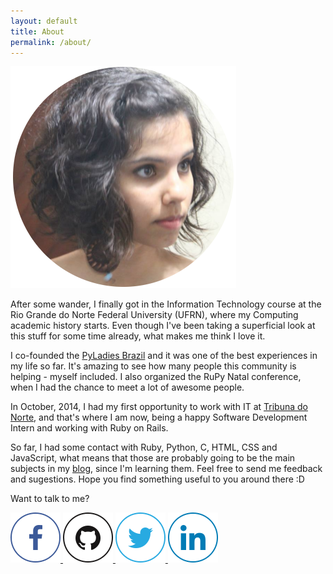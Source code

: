```yaml
---
layout: default
title: About
permalink: /about/
---
```

<div class="about-container">
  <div class="box about-picture">
    <img src="/public/images/amelie.png" alt="Katyanna Moura" />
  </div>
    <p>After some wander, I finally got in the Information Technology course at the Rio Grande do Norte Federal University (UFRN), where my Computing academic history starts. Even though I've been taking a superficial look at this stuff for some time already, what makes me think I love it.</p>
    <p>I co-founded the <a href="http://brasil.pyladies.com/">PyLadies Brazil</a> and it was one of the best experiences in my life so far. It's amazing to see how many people this community is helping - myself included. I also organized the RuPy Natal conference, when I had the chance to meet a lot of awesome people.</p>
    <p>In October, 2014, I had my first opportunity to work with IT at <a href="tribunadonorte.com.br">Tribuna do Norte</a>, and that's where I am now, being a happy Software Development Intern and working with Ruby on Rails.</p>
    <p>So far, I had some contact with Ruby, Python, C, HTML, CSS and JavaScript, what means that those are probably going to be the main subjects in my <a href="/blog.md">blog</a>, since I'm learning them. Feel free to send me feedback and sugestions. Hope you find something useful to you around there :D</p>

  <section class="findme">
    <p>Want to talk to me?</p>
    <a href="https://www.facebook.com/katyanna.moura">
      <img src="/public/images/facebook.png" alt="Facebook">
    </a>
    <a href="https://github.com/katyanna">
      <img src="/public/images/github.png" alt="Github">
    </a>
    <a href="https://twitter.com/amelie_kn">
      <img src="/public/images/twitter.png" alt="Twitter">
    </a>
    <a href="https://www.linkedin.com/in/katyannamoura">
      <img src="/public/images/linkedin.png" alt="LinkedIn">
    </a>
  </section>
</div>